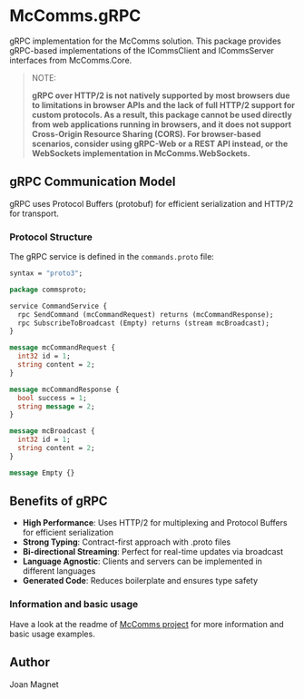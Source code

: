 # McComms.gRPC

gRPC implementation for the McComms solution. This package provides gRPC-based implementations of the ICommsClient and ICommsServer interfaces from McComms.Core.

>NOTE:
>
>**gRPC over HTTP/2 is not natively supported by most browsers due to limitations in browser APIs and the lack of full HTTP/2 support for custom protocols. As a result, this package cannot be used directly from web applications running in browsers, and it does not support Cross-Origin Resource Sharing (CORS). For browser-based scenarios, consider using gRPC-Web or a REST API instead, or the WebSockets implementation in McComms.WebSockets.**

## gRPC Communication Model

gRPC uses Protocol Buffers (protobuf) for efficient serialization and HTTP/2 for transport.

### Protocol Structure

The gRPC service is defined in the `commands.proto` file:

```protobuf
syntax = "proto3";

package commsproto;

service CommandService {
  rpc SendCommand (mcCommandRequest) returns (mcCommandResponse);
  rpc SubscribeToBroadcast (Empty) returns (stream mcBroadcast);
}

message mcCommandRequest {
  int32 id = 1;
  string content = 2;
}

message mcCommandResponse {
  bool success = 1;
  string message = 2;
}

message mcBroadcast {
  int32 id = 1;
  string content = 2;
}

message Empty {}

```
## Benefits of gRPC

- **High Performance**: Uses HTTP/2 for multiplexing and Protocol Buffers for efficient serialization
- **Strong Typing**: Contract-first approach with .proto files
- **Bi-directional Streaming**: Perfect for real-time updates via broadcast
- **Language Agnostic**: Clients and servers can be implemented in different languages
- **Generated Code**: Reduces boilerplate and ensures type safety

### Information and basic usage

Have a look at the readme of [McComms project](https://github.com/mcnets/McComms) for more information and basic usage examples.

## Author
Joan Magnet

